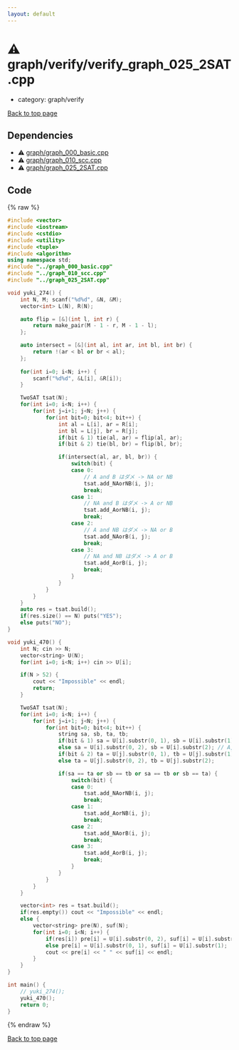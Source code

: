```yaml
---
layout: default
---
```


<!-- mathjax config similar to math.stackexchange -->
<script type="text/javascript" async
  src="https://cdnjs.cloudflare.com/ajax/libs/mathjax/2.7.5/MathJax.js?config=TeX-MML-AM_CHTML">
</script>
<script type="text/x-mathjax-config">
  MathJax.Hub.Config({
    TeX: { equationNumbers: { autoNumber: "AMS" }},
    tex2jax: {
      inlineMath: [ ['$','$'] ],
      processEscapes: true
    },
    "HTML-CSS": { matchFontHeight: false },
    displayAlign: "left",
    displayIndent: "2em"
  });
</script>

<script type="text/javascript" src="https://cdnjs.cloudflare.com/ajax/libs/jquery/3.4.1/jquery.min.js"></script>
<script src="https://cdn.jsdelivr.net/npm/jquery-balloon-js@1.1.2/jquery.balloon.min.js" integrity="sha256-ZEYs9VrgAeNuPvs15E39OsyOJaIkXEEt10fzxJ20+2I=" crossorigin="anonymous"></script>
<script type="text/javascript" src="../../../assets/js/copy-button.js"></script>
<link rel="stylesheet" href="../../../assets/css/copy-button.css" />


# :warning: graph/verify/verify_graph_025_2SAT.cpp
* category: graph/verify


[Back to top page](../../../index.html)



## Dependencies
* :warning: [graph/graph_000_basic.cpp](../graph_000_basic.cpp.html)
* :warning: [graph/graph_010_scc.cpp](../graph_010_scc.cpp.html)
* :warning: [graph/graph_025_2SAT.cpp](../graph_025_2SAT.cpp.html)


## Code
{% raw %}
```cpp
#include <vector>
#include <iostream>
#include <cstdio>
#include <utility>
#include <tuple>
#include <algorithm>
using namespace std;
#include "../graph_000_basic.cpp"
#include "../graph_010_scc.cpp"
#include "../graph_025_2SAT.cpp"

void yuki_274() {
    int N, M; scanf("%d%d", &N, &M);
    vector<int> L(N), R(N);

    auto flip = [&](int l, int r) {
        return make_pair(M - 1 - r, M - 1 - l);
    };

    auto intersect = [&](int al, int ar, int bl, int br) {
        return !(ar < bl or br < al);
    };
    
    for(int i=0; i<N; i++) {
        scanf("%d%d", &L[i], &R[i]);
    }

    TwoSAT tsat(N);
    for(int i=0; i<N; i++) {
        for(int j=i+1; j<N; j++) {
            for(int bit=0; bit<4; bit++) {
                int al = L[i], ar = R[i];
                int bl = L[j], br = R[j];
                if(bit & 1) tie(al, ar) = flip(al, ar);
                if(bit & 2) tie(bl, br) = flip(bl, br);

                if(intersect(al, ar, bl, br)) {
                    switch(bit) {
                    case 0:
                        // A and B はダメ -> NA or NB
                        tsat.add_NAorNB(i, j);
                        break;
                    case 1:
                        // NA and B はダメ -> A or NB
                        tsat.add_AorNB(i, j);
                        break;
                    case 2:
                        // A and NB はダメ -> NA or B
                        tsat.add_NAorB(i, j);
                        break;
                    case 3:
                        // NA and NB はダメ -> A or B
                        tsat.add_AorB(i, j);
                        break;
                    }
                }
            }
        }
    }
    auto res = tsat.build();
    if(res.size() == N) puts("YES");
    else puts("NO");
}

void yuki_470() {
    int N; cin >> N;
    vector<string> U(N);
    for(int i=0; i<N; i++) cin >> U[i];

    if(N > 52) {
        cout << "Impossible" << endl;
        return;
    }

    TwoSAT tsat(N);
    for(int i=0; i<N; i++) {
        for(int j=i+1; j<N; j++) {
            for(int bit=0; bit<4; bit++) {
                string sa, sb, ta, tb;
                if(bit & 1) sa = U[i].substr(0, 1), sb = U[i].substr(1); // NA, NB
                else sa = U[i].substr(0, 2), sb = U[i].substr(2); // A, B
                if(bit & 2) ta = U[j].substr(0, 1), tb = U[j].substr(1);
                else ta = U[j].substr(0, 2), tb = U[j].substr(2);

                if(sa == ta or sb == tb or sa == tb or sb == ta) {
                    switch(bit) {
                    case 0:
                        tsat.add_NAorNB(i, j);
                        break;
                    case 1:
                        tsat.add_AorNB(i, j);
                        break;
                    case 2:
                        tsat.add_NAorB(i, j);
                        break;
                    case 3:
                        tsat.add_AorB(i, j);
                        break;
                    }
                }
            }
        }
    }

    vector<int> res = tsat.build();
    if(res.empty()) cout << "Impossible" << endl;
    else {
        vector<string> pre(N), suf(N);
        for(int i=0; i<N; i++) {
            if(res[i]) pre[i] = U[i].substr(0, 2), suf[i] = U[i].substr(2);
            else pre[i] = U[i].substr(0, 1), suf[i] = U[i].substr(1);
            cout << pre[i] << " " << suf[i] << endl;
        }
    }
}

int main() {
    // yuki_274();
    yuki_470();
    return 0;
}

```
{% endraw %}

[Back to top page](../../../index.html)

